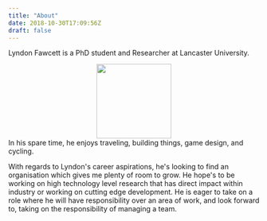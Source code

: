 ```yaml
---
title: "About"
date: 2018-10-30T17:09:56Z
draft: false
---
```


Lyndon Fawcett is a PhD student and Researcher at Lancaster University.

<div style="text-align:center"><img height='150' src ="https://avatars2.githubusercontent.com/u/5150703?s=400&u=999e3081cdb0833bc3c256301136e65bd4d98849&v=4" /></div>
In his spare time, he enjoys traveling, building things, game design, and cycling.

With regards to Lyndon's career aspirations, he's looking to find an organisation which gives me plenty of room to grow. He hope's to be working on high technology level research that has  direct impact within industry or working on cutting edge development. He is eager to take on a role where he will have responsibility over an area of work, and look forward to, taking on the responsibility of managing a team.
